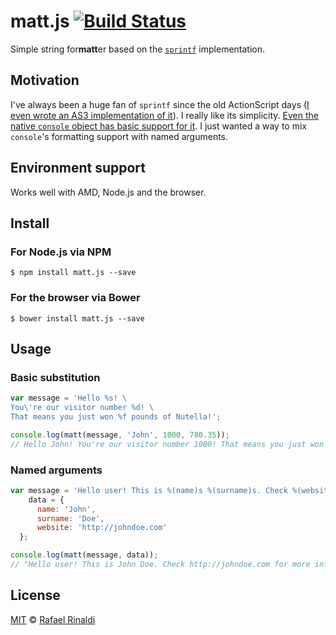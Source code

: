 # matt.js [![Build Status](https://travis-ci.org/rafaelrinaldi/matt.js.svg?branch=master)](https://travis-ci.org/rafaelrinaldi/matt.js)

Simple string for**matt**er based on the [`sprintf`](http://en.cppreference.com/w/c/io/fprintf) implementation.

## Motivation

I've always been a huge fan of `sprintf` since the old ActionScript days ([I even wrote an AS3 implementation of it](https://github.com/arthur-debert/printf-as3)). I really like its simplicity. [Even the native `console` object has basic support for it](https://developer.mozilla.org/en-US/docs/Web/API/console?redirectlocale=en-US&redirectslug=DOM%2Fconsole#Using_string_substitutions).
I just wanted a way to mix `console`'s formatting support with named arguments.

## Environment support

Works well with AMD, Node.js and the browser.

## Install

### For Node.js via NPM

`$ npm install matt.js --save`

### For the browser via Bower

`$ bower install matt.js --save`

## Usage

### Basic substitution

```js
var message = 'Hello %s! \
You\'re our visitor number %d! \
That means you just won %f pounds of Nutella!';

console.log(matt(message, 'John', 1000, 780.35));
// Hello John! You're our visitor number 1000! That means you just won 780.35 pounds of Nutella!
```

### Named arguments

```js
var message = 'Hello user! This is %(name)s %(surname)s. Check %(website)s for more info.',
    data = {
      name: 'John',
      surname: 'Doe',
      website: 'http://johndoe.com'
  };

console.log(matt(message, data));
// "Hello user! This is John Doe. Check http://johndoe.com for more info."
```

## License

[MIT](http://opensource.org/licenses/MIT) © [Rafael Rinaldi](http://rinaldi.io)
